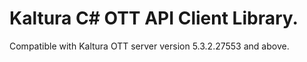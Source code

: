 # Kaltura C# OTT API Client Library.
Compatible with Kaltura OTT server version 5.3.2.27553 and above.
